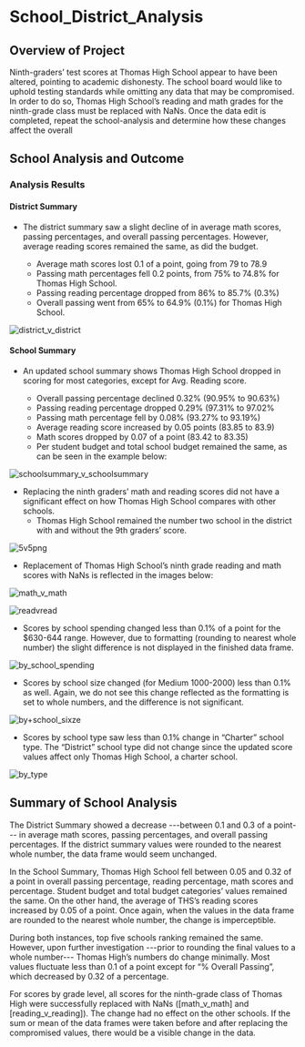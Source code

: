 # School_District_Analysis

## Overview of Project
Ninth-graders’ test scores at Thomas High School appear to have been altered, pointing to academic dishonesty. The school board would like to uphold testing standards while omitting any data that may be compromised. In order to do so, Thomas High School’s reading and math grades for the ninth-grade class must be replaced with NaNs. Once the data edit is completed, repeat the school-analysis and determine how these changes affect the overall 
 
## School Analysis and Outcome

### Analysis Results

#### District Summary

- The district summary saw a slight decline of in average math scores, passing percentages, and overall passing percentages. However, average reading scores remained the same, as did the budget.

    * Average math scores lost 0.1 of a point, going from 79 to 78.9
    * Passing math percentages fell 0.2 points, from 75% to 74.8% for Thomas High School.
    * Passing reading percentage dropped from 86% to 85.7% (0.3%)
    * Overall passing went from 65% to 64.9% (0.1%) for Thomas High School.

![district_v_district](https://user-images.githubusercontent.com/95272294/150265289-0e237570-e16c-4dba-9ac4-9591b7b21aa4.png)

#### School Summary

- An updated school summary shows Thomas High School dropped in scoring for most categories, except for Avg. Reading score.

  * Overall passing percentage declined 0.32% (90.95% to 90.63%)
  * Passing reading percentage dropped 0.29% (97.31% to 97.02%
  * Passing math percentage fell by 0.08% (93.27% to 93.19%)
  * Average reading score increased by 0.05 points (83.85 to 83.9)
  * Math scores dropped by 0.07 of a point (83.42 to 83.35)
  * Per student budget and total school budget remained the same, as can be seen in the example below:
  
![schoolsummary_v_schoolsummary](https://user-images.githubusercontent.com/95272294/150266576-5c22a996-9d47-460b-a92d-99953b0b8fb6.png)


- Replacing the ninth graders’ math and reading scores did not have a significant effect on how Thomas High School compares with other schools. 
  * Thomas High School remained the number two school in the district with and without the 9th graders’ score. 

![5v5png](https://user-images.githubusercontent.com/95272294/150267152-5a55f585-8b27-4d44-ad45-0d71bcea3184.png)


- Replacement of Thomas High School’s ninth grade reading and math scores with NaNs is reflected in the images below:


![math_v_math](https://user-images.githubusercontent.com/95272294/150267933-9017efe6-ba24-46ff-850d-cc4c25dcb80e.png)


![readvread](https://user-images.githubusercontent.com/95272294/150269137-40530da9-06b5-4db3-8925-b8c90c41914f.png)


- Scores by school spending changed less than 0.1% of a point for the $630-644 range. However, due to formatting (rounding to nearest whole number) the slight difference is not displayed in the finished data frame. 

![by_school_spending](https://user-images.githubusercontent.com/95272294/150270411-9507a86c-37f2-4d44-9a76-b55a39e2ebfc.PNG)

- Scores by school size changed (for Medium 1000-2000) less than 0.1% as well. Again, we do not see this change reflected as the formatting is set to whole numbers, and the difference is not significant. 

![by+school_sixze](https://user-images.githubusercontent.com/95272294/150269777-3d16c67b-4922-4604-9d2a-6fc23e18d72d.png)


- Scores by school type saw less than 0.1% change in “Charter” school type. The “District” school type did not change since the updated score values affect only Thomas High School, a charter school. 

![by_type](https://user-images.githubusercontent.com/95272294/150269607-ec414e2a-ee6f-46ee-a768-af6275340f04.png)


## Summary of School Analysis

The District Summary showed a decrease ---between 0.1 and 0.3 of a point--- in average math scores, passing percentages, and overall passing percentages. If the district summary values were rounded to the nearest whole number, the data frame would seem unchanged. 

In the School Summary, Thomas High School fell between 0.05 and 0.32 of a point in overall passing percentage, reading percentage, math scores and percentage. Student budget and total budget categories’ values remained the same. On the other hand, the average of THS’s reading scores increased by 0.05 of a point. Once again, when the values in the data frame are rounded to the nearest whole number, the change is imperceptible. 

During both instances, top five schools ranking remained the same. However, upon further investigation ---prior to rounding the final values to a whole number--- Thomas High’s numbers do change minimally. Most values fluctuate less than 0.1 of a point except for “% Overall Passing”, which decreased by 0.32 of a percentage. 

For scores by grade level, all scores for the ninth-grade class of Thomas High were successfully replaced with NaNs ([math_v_math] and [reading_v_reading]). The change had no effect on the other schools. If the sum or mean of the data frames were taken before and after replacing the compromised values, there would be a visible change in the data.



